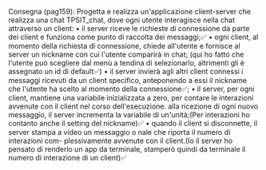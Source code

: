 Consegna (pag159):
Progetta e realizza un'applicazione client-server che realizza una chat TPSIT_chat, dove ogni utente interagisce nella 
chat attraverso un client:
• il server riceve le richieste di connessione da parte dei client e funziona come punto di raccolta dei messaggi;✅
• ogni client, al momento della richiesta di connessione, chiede all'utente e fornisce al server un nickname con cui l'utente 
comparirà in chat; (qui ho fatto che l'utente può scegliere dal menù a tendina di selezionarlo, altrimenti gli è assegnato un id di default✅)
• il server invierà agli altri client connessi i messaggi ricevuti da un client specifico, anteponendo a essi il nickname che 
l'utente ha scelto al momento della connessione✅;
• il server, per ogni client, mantiene una variabile inizializzata a zero, per contare le interazioni avvenute con il client nel 
corso dell'esecuzione. alla ricezione di ogni nuovo messaggio, il server incrementa la variabile di un'unità;(Per interazioni ho contanto anche il setting del nickname)✅
• quando il client si disconnette, il server stampa a video un messaggio o nale che riporta il numero di interazioni com-
plessivamente avvenute con il client.(Io il server ho pensato di renderlo un app da terminale, stamperò quindi da terminale il numero di interazione di un client)✅

